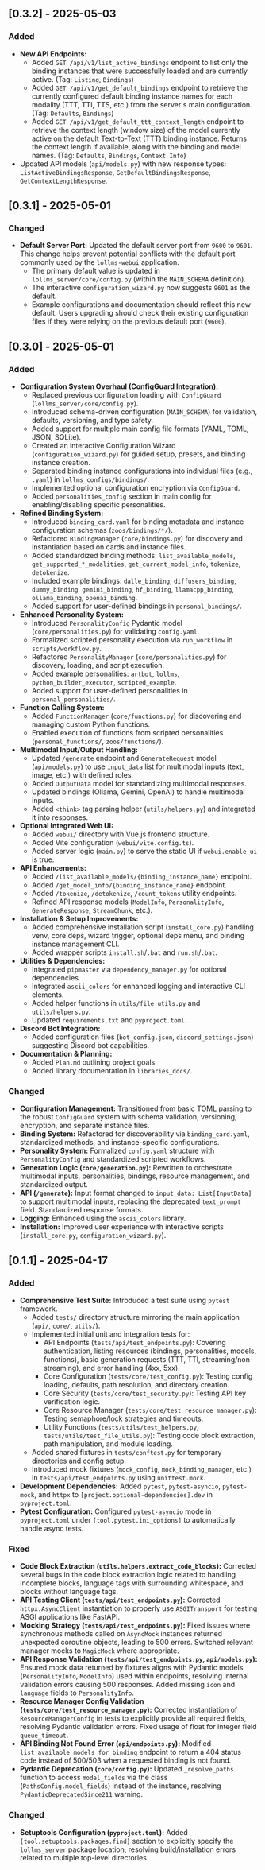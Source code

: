 ## [0.3.2] - 2025-05-03

### Added

*   **New API Endpoints:**
    *   Added `GET /api/v1/list_active_bindings` endpoint to list only the binding instances that were successfully loaded and are currently active. (Tag: `Listing`, `Bindings`)
    *   Added `GET /api/v1/get_default_bindings` endpoint to retrieve the currently configured default binding instance names for each modality (TTT, TTI, TTS, etc.) from the server's main configuration. (Tag: `Defaults`, `Bindings`)
    *   Added `GET /api/v1/get_default_ttt_context_length` endpoint to retrieve the context length (window size) of the model currently active on the default Text-to-Text (TTT) binding instance. Returns the context length if available, along with the binding and model names. (Tag: `Defaults`, `Bindings`, `Context Info`)
*   Updated API models (`api/models.py`) with new response types: `ListActiveBindingsResponse`, `GetDefaultBindingsResponse`, `GetContextLengthResponse`.

## [0.3.1] - 2025-05-01

### Changed

*   **Default Server Port:** Updated the default server port from `9600` to `9601`. This change helps prevent potential conflicts with the default port commonly used by the `lollms-webui` application.
    *   The primary default value is updated in `lollms_server/core/config.py` (within the `MAIN_SCHEMA` definition).
    *   The interactive `configuration_wizard.py` now suggests `9601` as the default.
    *   Example configurations and documentation should reflect this new default. Users upgrading should check their existing configuration files if they were relying on the previous default port (`9600`).

## [0.3.0] - 2025-05-01

### Added

*   **Configuration System Overhaul (ConfigGuard Integration):**
    *   Replaced previous configuration loading with `ConfigGuard` (`lollms_server/core/config.py`).
    *   Introduced schema-driven configuration (`MAIN_SCHEMA`) for validation, defaults, versioning, and type safety.
    *   Added support for multiple main config file formats (YAML, TOML, JSON, SQLite).
    *   Created an interactive Configuration Wizard (`configuration_wizard.py`) for guided setup, presets, and binding instance creation.
    *   Separated binding instance configurations into individual files (e.g., `.yaml`) in `lollms_configs/bindings/`.
    *   Implemented optional configuration encryption via `ConfigGuard`.
    *   Added `personalities_config` section in main config for enabling/disabling specific personalities.
*   **Refined Binding System:**
    *   Introduced `binding_card.yaml` for binding metadata and instance configuration schemas (`zoos/bindings/*/`).
    *   Refactored `BindingManager` (`core/bindings.py`) for discovery and instantiation based on cards and instance files.
    *   Added standardized binding methods: `list_available_models`, `get_supported_*_modalities`, `get_current_model_info`, `tokenize`, `detokenize`.
    *   Included example bindings: `dalle_binding`, `diffusers_binding`, `dummy_binding`, `gemini_binding`, `hf_binding`, `llamacpp_binding`, `ollama_binding`, `openai_binding`.
    *   Added support for user-defined bindings in `personal_bindings/`.
*   **Enhanced Personality System:**
    *   Introduced `PersonalityConfig` Pydantic model (`core/personalities.py`) for validating `config.yaml`.
    *   Formalized scripted personality execution via `run_workflow` in `scripts/workflow.py`.
    *   Refactored `PersonalityManager` (`core/personalities.py`) for discovery, loading, and script execution.
    *   Added example personalities: `artbot`, `lollms`, `python_builder_executor`, `scripted_example`.
    *   Added support for user-defined personalities in `personal_personalities/`.
*   **Function Calling System:**
    *   Added `FunctionManager` (`core/functions.py`) for discovering and managing custom Python functions.
    *   Enabled execution of functions from scripted personalities (`personal_functions/`, `zoos/functions/`).
*   **Multimodal Input/Output Handling:**
    *   Updated `/generate` endpoint and `GenerateRequest` model (`api/models.py`) to use `input_data` list for multimodal inputs (text, image, etc.) with defined roles.
    *   Added `OutputData` model for standardizing multimodal responses.
    *   Updated bindings (Ollama, Gemini, OpenAI) to handle multimodal inputs.
    *   Added `<think>` tag parsing helper (`utils/helpers.py`) and integrated it into responses.
*   **Optional Integrated Web UI:**
    *   Added `webui/` directory with Vue.js frontend structure.
    *   Added Vite configuration (`webui/vite.config.ts`).
    *   Added server logic (`main.py`) to serve the static UI if `webui.enable_ui` is true.
*   **API Enhancements:**
    *   Added `/list_available_models/{binding_instance_name}` endpoint.
    *   Added `/get_model_info/{binding_instance_name}` endpoint.
    *   Added `/tokenize`, `/detokenize`, `/count_tokens` utility endpoints.
    *   Refined API response models (`ModelInfo`, `PersonalityInfo`, `GenerateResponse`, `StreamChunk`, etc.).
*   **Installation & Setup Improvements:**
    *   Added comprehensive installation script (`install_core.py`) handling venv, core deps, wizard trigger, optional deps menu, and binding instance management CLI.
    *   Added wrapper scripts `install.sh`/`.bat` and `run.sh`/`.bat`.
*   **Utilities & Dependencies:**
    *   Integrated `pipmaster` via `dependency_manager.py` for optional dependencies.
    *   Integrated `ascii_colors` for enhanced logging and interactive CLI elements.
    *   Added helper functions in `utils/file_utils.py` and `utils/helpers.py`.
    *   Updated `requirements.txt` and `pyproject.toml`.
*   **Discord Bot Integration:**
    *   Added configuration files (`bot_config.json`, `discord_settings.json`) suggesting Discord bot capabilities.
*   **Documentation & Planning:**
    *   Added `Plan.md` outlining project goals.
    *   Added library documentation in `libraries_docs/`.

### Changed

*   **Configuration Management:** Transitioned from basic TOML parsing to the robust `ConfigGuard` system with schema validation, versioning, encryption, and separate instance files.
*   **Binding System:** Refactored for discoverability via `binding_card.yaml`, standardized methods, and instance-specific configurations.
*   **Personality System:** Formalized `config.yaml` structure with `PersonalityConfig` and standardized scripted workflows.
*   **Generation Logic (`core/generation.py`):** Rewritten to orchestrate multimodal inputs, personalities, bindings, resource management, and standardized output.
*   **API (`/generate`):** Input format changed to `input_data: List[InputData]` to support multimodal inputs, replacing the deprecated `text_prompt` field. Standardized response formats.
*   **Logging:** Enhanced using the `ascii_colors` library.
*   **Installation:** Improved user experience with interactive scripts (`install_core.py`, `configuration_wizard.py`).


## [0.1.1] - 2025-04-17

### Added

*   **Comprehensive Test Suite:** Introduced a test suite using `pytest` framework.
    *   Added `tests/` directory structure mirroring the main application (`api/`, `core/`, `utils/`).
    *   Implemented initial unit and integration tests for:
        *   API Endpoints (`tests/api/test_endpoints.py`): Covering authentication, listing resources (bindings, personalities, models, functions), basic generation requests (TTT, TTI, streaming/non-streaming), and error handling (4xx, 5xx).
        *   Core Configuration (`tests/core/test_config.py`): Testing config loading, defaults, path resolution, and directory creation.
        *   Core Security (`tests/core/test_security.py`): Testing API key verification logic.
        *   Core Resource Manager (`tests/core/test_resource_manager.py`): Testing semaphore/lock strategies and timeouts.
        *   Utility Functions (`tests/utils/test_helpers.py`, `tests/utils/test_file_utils.py`): Testing code block extraction, path manipulation, and module loading.
    *   Added shared fixtures in `tests/conftest.py` for temporary directories and config setup.
    *   Introduced mock fixtures (`mock_config`, `mock_binding_manager`, etc.) in `tests/api/test_endpoints.py` using `unittest.mock`.
*   **Development Dependencies:** Added `pytest`, `pytest-asyncio`, `pytest-mock`, and `httpx` to `[project.optional-dependencies].dev` in `pyproject.toml`.
*   **Pytest Configuration:** Configured `pytest-asyncio` mode in `pyproject.toml` under `[tool.pytest.ini_options]` to automatically handle async tests.

### Fixed

*   **Code Block Extraction (`utils.helpers.extract_code_blocks`):** Corrected several bugs in the code block extraction logic related to handling incomplete blocks, language tags with surrounding whitespace, and blocks without language tags.
*   **API Testing Client (`tests/api/test_endpoints.py`):** Corrected `httpx.AsyncClient` instantiation to properly use `ASGITransport` for testing ASGI applications like FastAPI.
*   **Mocking Strategy (`tests/api/test_endpoints.py`):** Fixed issues where synchronous methods called on `AsyncMock` instances returned unexpected coroutine objects, leading to 500 errors. Switched relevant manager mocks to `MagicMock` where appropriate.
*   **API Response Validation (`tests/api/test_endpoints.py`, `api/models.py`):** Ensured mock data returned by fixtures aligns with Pydantic models (`PersonalityInfo`, `ModelInfo`) used within endpoints, resolving internal validation errors causing 500 responses. Added missing `icon` and `language` fields to `PersonalityInfo`.
*   **Resource Manager Config Validation (`tests/core/test_resource_manager.py`):** Corrected instantiation of `ResourceManagerConfig` in tests to explicitly provide all required fields, resolving Pydantic validation errors. Fixed usage of float for integer field `queue_timeout`.
*   **API Binding Not Found Error (`api/endpoints.py`):** Modified `list_available_models_for_binding` endpoint to return a 404 status code instead of 500/503 when a requested binding is not found.
*   **Pydantic Deprecation (`core/config.py`):** Updated `_resolve_paths` function to access `model_fields` via the class (`PathsConfig.model_fields`) instead of the instance, resolving `PydanticDeprecatedSince211` warning.

### Changed

*   **Setuptools Configuration (`pyproject.toml`):** Added `[tool.setuptools.packages.find]` section to explicitly specify the `lollms_server` package location, resolving build/installation errors related to multiple top-level directories.